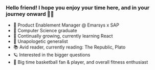 ### Hello friend! I hope you enjoy your time here, and in your journey onward 🙏🏾

- 📱 Product Enablement Manager @ Emarsys x SAP
- 👾 Computer Science graduate
- 🌱 Continually growing, currently learning React
- 🧢 Unapologetic generalist
- 📚 Avid reader, currently reading: The Republic, Plato
- 🪐 Interested in the bigger questions
- 🏀 Big time basketball fan & player, and overall fitness enthusiast

